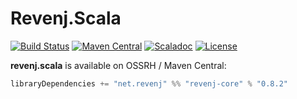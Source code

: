 Revenj.Scala
============

[![Build Status](https://travis-ci.org/ngs-doo/revenj.svg?branch=travis)](https://travis-ci.org/ngs-doo/revenj)
[![Maven Central](https://maven-badges.herokuapp.com/maven-central/net.revenj/revenj-core_2.12/badge.svg)](https://maven-badges.herokuapp.com/maven-central/net.revenj/revenj-core_2.12)
[![Scaladoc](https://javadoc-badge.appspot.com/net.revenj/revenj-core_2.12.svg?label=scaladoc)](http://javadoc-badge.appspot.com/net.revenj/revenj-core_2.12)
[![License](https://img.shields.io/badge/license-BSD%203--Clause-brightgreen.svg)](https://opensource.org/licenses/BSD-3-Clause)

**revenj.scala** is available on OSSRH / Maven Central:

```scala
libraryDependencies += "net.revenj" %% "revenj-core" % "0.8.2"
```
